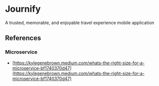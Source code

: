 # Journify

A trusted, memorable, and enjoyable travel experience mobile application

## References

### Microservice

- [https://kylegenebrown.medium.com/whats-the-right-size-for-a-microservice-bf1740370d47](https://kylegenebrown.medium.com/whats-the-right-size-for-a-microservice-bf1740370d47)
